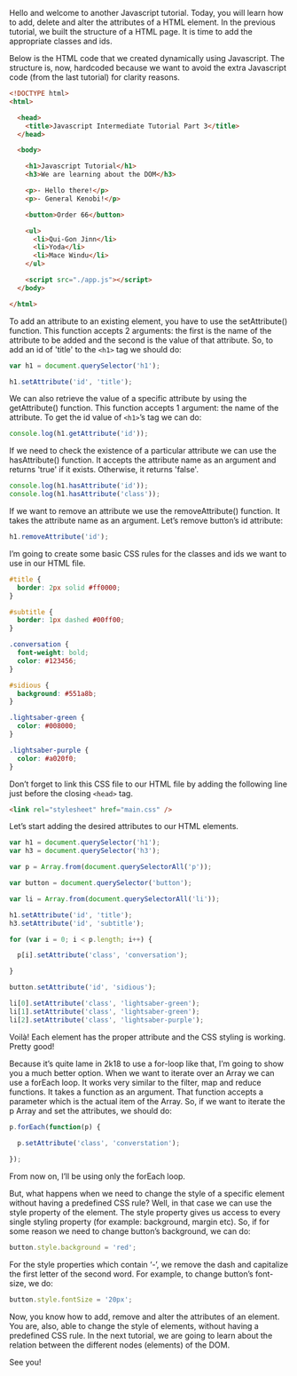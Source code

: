 Hello and welcome to another Javascript tutorial. Today, you will learn how to add, delete and alter the attributes of a HTML element. In the previous tutorial, we built the structure of a HTML page. It is time to add the appropriate classes and ids. 

Below is the HTML code that we created dynamically using Javascript. The structure is, now, hardcoded because we want to avoid the extra Javascript code (from the last tutorial) for clarity reasons. 

```html
<!DOCTYPE html>
<html>

  <head>
    <title>Javascript Intermediate Tutorial Part 3</title>  
  </head>

  <body>

    <h1>Javascript Tutorial</h1>
    <h3>We are learning about the DOM</h3>

    <p>- Hello there!</p>
    <p>- General Kenobi!</p>

    <button>Order 66</button>

    <ul>
      <li>Qui-Gon Jinn</li>
      <li>Yoda</li>
      <li>Mace Windu</li>
    </ul>

    <script src="./app.js"></script>
  </body>

</html>
```

To add an attribute to an existing element, you have to use the setAttribute() function. This function accepts 2 arguments: the first is the name of the attribute to be added and the second is the value of that attribute. So, to add an id of 'title' to the `<h1>` tag we should do: 

```javascript
var h1 = document.querySelector('h1');

h1.setAttribute('id', 'title');
```

We can also retrieve the value of a specific attribute by using the getAttribute() function. This function accepts 1 argument: the name of the attribute. To get the id value of `<h1>`’s tag we can do: 

```javascript
console.log(h1.getAttribute('id'));
```

If we need to check the existence of a particular attribute we can use the hasAttribute() function. It accepts the attribute name as an argument and returns 'true' if it exists. Otherwise, it returns 'false'.

```javascript
console.log(h1.hasAttribute('id'));
console.log(h1.hasAttribute('class'));
```

If we want to remove an attribute we use the removeAttribute() function. It takes the attribute name as an argument. Let’s remove button’s id attribute: 

```javascript
h1.removeAttribute('id');
```
I’m going to create some basic CSS rules for the classes and ids we want to use in our HTML file. 

```css
#title {
  border: 2px solid #ff0000;
}

#subtitle {
  border: 1px dashed #00ff00;
}

.conversation {
  font-weight: bold;
  color: #123456;
}

#sidious {
  background: #551a8b;
}

.lightsaber-green {
  color: #008000;
}

.lightsaber-purple {
  color: #a020f0;
}
```

Don’t forget to link this CSS file to our HTML file by adding the following line just before the closing `<head>` tag.

```html
<link rel="stylesheet" href="main.css" />
```

Let’s start adding the desired attributes to our HTML elements. 

```javascript
var h1 = document.querySelector('h1');
var h3 = document.querySelector('h3');

var p = Array.from(document.querySelectorAll('p'));

var button = document.querySelector('button');

var li = Array.from(document.querySelectorAll('li'));

h1.setAttribute('id', 'title');
h3.setAttribute('id', 'subtitle');

for (var i = 0; i < p.length; i++) {

  p[i].setAttribute('class', 'conversation');

}

button.setAttribute('id', 'sidious');

li[0].setAttribute('class', 'lightsaber-green');
li[1].setAttribute('class', 'lightsaber-green');
li[2].setAttribute('class', 'lightsaber-purple');
```

Voilà! Each element has the proper attribute and the CSS styling is working. Pretty good! 

Because it’s quite lame in 2k18 to use a for-loop like that, I’m going to show you a much better option. When we want to iterate over an Array we can use a forEach loop. It works very similar to the filter, map and reduce functions. It takes a function as an argument. That function accepts a parameter which is the actual item of the Array. So, if we want to iterate the p Array and set the attributes, we should do:  

```javascript
p.forEach(function(p) {
 
  p.setAttribute('class', 'converstation');

});
```

From now on, I’ll be using only the forEach loop. 

But, what happens when we need to change the style of a specific element without having a predefined CSS rule? Well, in that case we can use the style property of the element. The style property gives us access to every single styling property (for example: background, margin etc). So, if for some reason we need to change button’s background, we can do: 

```javascript
button.style.background = 'red';
```

For the style properties which contain ‘-’, we remove the dash and capitalize the first letter of the second word. For example, to change button’s font-size, we do:

```javascript
button.style.fontSize = '20px';
```

Now, you know how to add, remove and alter the attributes of an element. You are, also, able to change the style of elements, without having a predefined CSS rule. In the next tutorial, we are going to learn about the relation between the different nodes (elements) of the DOM. 

See you!
